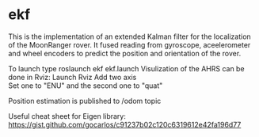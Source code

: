 # ekf
This is the implementation of an extended Kalman filter for the localization of the MoonRanger rover. It fused reading from gyroscope, aceelerometer and wheel encoders to predict the position and orientation of the rover.

To launch type roslaunch ekf ekf.launch
Visulization of the AHRS can be done in Rviz:
  Launch Rviz 
  Add two axis  
  Set one to "ENU" and the second one to "quat" 

Position estimation is published to /odom topic

Useful cheat sheet for Eigen library:
https://gist.github.com/gocarlos/c91237b02c120c6319612e42fa196d77
